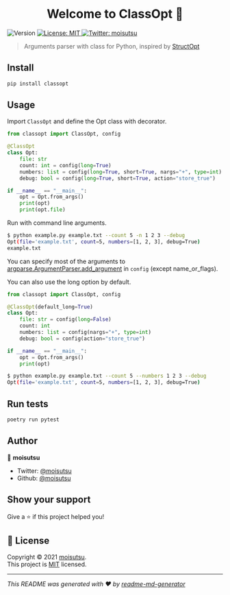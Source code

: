 <h1 align="center">Welcome to ClassOpt 👋</h1>
<p>
  <img alt="Version" src="https://img.shields.io/pypi/v/classopt" />
  <a href="https://github.com/moisutsu/classopt/blob/main/LICENSE" target="_blank">
    <img alt="License: MIT" src="https://img.shields.io/badge/License-MIT-yellow.svg" />
  </a>
  <a href="https://twitter.com/moisutsu" target="_blank">
    <img alt="Twitter: moisutsu" src="https://img.shields.io/twitter/follow/moisutsu.svg?style=social" />
  </a>
</p>

> Arguments parser with class for Python, inspired by [StructOpt](https://github.com/TeXitoi/structopt)

## Install

```sh
pip install classopt
```

## Usage

Import `ClassOpt` and define the Opt class with decorator.

```python
from classopt import ClassOpt, config

@ClassOpt
class Opt:
    file: str
    count: int = config(long=True)
    numbers: list = config(long=True, short=True, nargs="+", type=int)
    debug: bool = config(long=True, short=True, action="store_true")

if __name__ == "__main__":
    opt = Opt.from_args()
    print(opt)
    print(opt.file)
```

Run with command line arguments.

```bash
$ python example.py example.txt --count 5 -n 1 2 3 --debug
Opt(file='example.txt', count=5, numbers=[1, 2, 3], debug=True)
example.txt
```
You can specify most of the arguments to [argparse.ArgumentParser.add_argument](https://docs.python.org/ja/3/library/argparse.html#argparse.ArgumentParser.add_argument) in `config` (except name_or_flags).

You can also use the long option by default.

```python
from classopt import ClassOpt, config

@ClassOpt(default_long=True)
class Opt:
    file: str = config(long=False)
    count: int
    numbers: list = config(nargs="+", type=int)
    debug: bool = config(action="store_true")

if __name__ == "__main__":
    opt = Opt.from_args()
    print(opt)
```

```bash
$ python example.py example.txt --count 5 --numbers 1 2 3 --debug
Opt(file='example.txt', count=5, numbers=[1, 2, 3], debug=True)
```

## Run tests

```sh
poetry run pytest
```

## Author

👤 **moisutsu**

* Twitter: [@moisutsu](https://twitter.com/moisutsu)
* Github: [@moisutsu](https://github.com/moisutsu)

## Show your support

Give a ⭐️ if this project helped you!

## 📝 License

Copyright © 2021 [moisutsu](https://github.com/moisutsu).<br />
This project is [MIT](https://github.com/moisutsu/classopt/blob/main/LICENSE) licensed.

***
_This README was generated with ❤️ by [readme-md-generator](https://github.com/kefranabg/readme-md-generator)_
